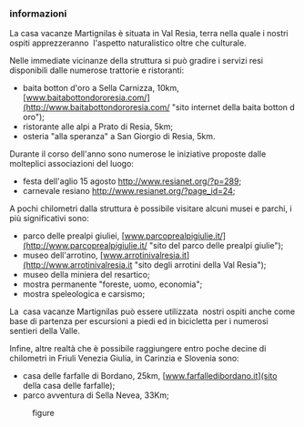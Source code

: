 ### informazioni

La casa vacanze Martignilas è situata in Val Resia, terra nella quale i nostri ospiti apprezzeranno  l'aspetto naturalistico oltre che culturale.

Nelle immediate vicinanze della struttura si può gradire i servizi resi disponibili dalle numerose trattorie e ristoranti:

* baita botton d'oro a Sella Carnizza, 10km, [www.baitabottondororesia.com/](http://www.baitabottondororesia.com/ "sito internet della baita botton d oro");
* ristorante alle alpi a Prato di Resia, 5km;
* osteria "alla speranza" a San Giorgio di Resia, 5km.

Durante il corso dell'anno sono numerose le iniziative proposte dalle molteplici associazioni del luogo:

* festa dell'aglio 15 agosto http://www.resianet.org/?p=289;
* carnevale resiano http://www.resianet.org/?page_id=24;

A pochi chilometri dalla struttura è possibile visitare alcuni musei e parchi, i più significativi sono:

* parco delle prealpi giuliei, [www.parcoprealpigiulie.it/](http://www.parcoprealpigiulie.it/ "sito del parco delle prealpi giulie");
* museo dell'arrotino, [www.arrotinivalresia.it](http://www.arrotinivalresia.it "sito degli arrotini della Val Resia");
* museo della miniera del resartico;
* mostra permanente "foreste, uomo, economia";
* mostra speleologica e carsismo;

La  casa vacanze Martignilas può essere utilizzata  nostri ospiti anche come base di partenza per escursioni a piedi ed in bicicletta per i numerosi sentieri della Valle.

Infine, altre realtà che è possibile raggiungere entro poche decine di chilometri in Friuli Venezia Giulia, in Carinzia e Slovenia sono:

* casa delle farfalle di Bordano, 25km, [www.farfalledibordano.it](sito della casa delle farfalle);
* parco avventura di Sella Nevea, 33Km;

</article>
<figure class="suffix_1 grid_6 omega">
figure
</figure>
